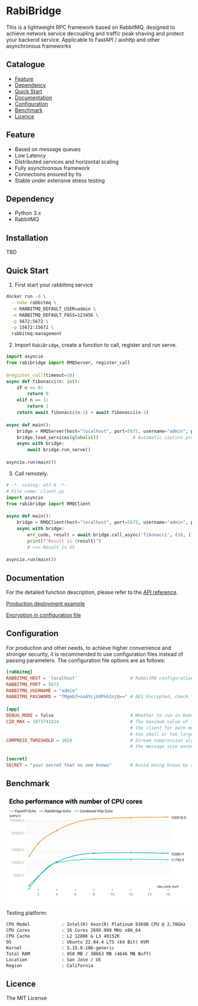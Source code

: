 # RabiBridge

This is a lightweight RPC framework based on RabbitMQ, designed to achieve network service decoupling and traffic peak shaving and protect your backend service. Applicable to FastAPI / aiohttp and other asynchronous frameworks

## Catalogue
- [Feature](#Feature)
- [Dependency](#Dependency)
- [Quick Start](#Quick-Start)
- [Documentation](#Documentation)
- [Configuration](#Configuration)
- [Benchmark](#Contribute)
- [Licence](#Licence)

## Feature
- Based on message queues
- Low Latency
- Distributed services and horizontal scaling
- Fully asynchronous framework
- Connections ensured by tls
- Stable under extensive stress testing

## Dependency
- Python 3.x
- RabbitMQ

## Installation

TBD

## Quick Start

1. First start your rabbitmq service
```sh
docker run -d \
  --name rabbitmq \
  -e RABBITMQ_DEFAULT_USER=admin \
  -e RABBITMQ_DEFAULT_PASS=123456 \
  -p 5672:5672 \
  -p 15672:15672 \
  rabbitmq:management
```

2. Import `RabiBridge`, create a function to call, register and run serve.
```python
import asyncio
from rabibridge import RMQServer, register_call

@register_call(timeout=10)
async def fibonacci(n: int):
    if n <= 0:
        return 0
    elif n == 1:
        return 1
    return await fibonacci(n-1) + await fibonacci(n-2)

async def main():
    bridge = RMQServer(host="localhost", port=5672, username="admin", password="123456")
    bridge.load_services(globals())             # Automatic capture procedure of the main namespace
    async with bridge:
        await bridge.run_serve()

asyncio.run(main())
```

3. Call remotely.
```python
# -*- coding: utf-8 -*-
# File name: client.py
import asyncio
from rabibridge import RMQClient

async def main():
    bridge = RMQClient(host="localhost", port=5672, username="admin", password="123456")
    async with bridge:
        err_code, result = await bridge.call_async('fibonacci', (10, ))
        print(f"Result is {result}")
        # >>> Result is 55

asyncio.run(main())
```


## Documentation

For the detailed function description, please refer to the [API reference]().

[Production deployment example](https://github.com/GoodManWEN/RabiBridge/blob/main/docs/production_deployment_example.md)

[Encryption in configuration file]()

## Configuration

For production and other needs,  to achieve higher convenience and stronger security, it is recommended to use configuration files instead of passing parameters. The configuration file options are as follows:

```toml
[rabbitmq]      
RABBITMQ_HOST = 'localhost'                    # RabbitMQ configuration info, same below.
RABBITMQ_PORT = 5672
RABBITMQ_USERNAME = "admin"
RABBITMQ_PASSWORD = "fMgmG7+ooAYLjXdPnhInjQ==" # AES Encrypted, check "Encryption in configuration file"

[app]
DEBUG_MODE = false                             # Whether to run in Debug mode.
CID_MAX = 1073741824                           # The maximum value of the independent ID assigned by 
                                               # the client for each message, which should not be 
                                               # too small or too large.
COMPRESS_THRESHOLD = 1024                      # Stream compression algorithm will be enabled when 
                                               # the message size exceeds this byte threshold.

[secret]
SECRET = "your secret that no one knows"       # Avoid being known by anyone.
```

## Benchmark

![](https://github.com/GoodManWEN/RabiBridge/blob/main/misc/echo-performance-with-number-of-cpu-cores.png?raw=true)

Testing platform: 
```
CPU Model            : Intel(R) Xeon(R) Platinum 8369B CPU @ 2.70GHz
CPU Cores            : 16 Cores 2699.998 MHz x86_64
CPU Cache            : L2 1280K & L3 49152K
OS                   : Ubuntu 22.04.4 LTS (64 Bit) KVM
Kernel               : 5.15.0-106-generic
Total RAM            : 950 MB / 30663 MB (4646 MB Buff)
Location             : San Jose / US
Region               : California
```

## Licence
The MIT License
